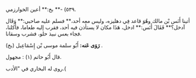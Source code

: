 ٥٣٩) -** بخ:** أعين الخوارزمي.

أتينا أَنَس بْن مالك وهُوَ قاعد فِي دهليزه، وليس معه أحد،** فسلم عليه صاحبي:** وَقَال آدخل؟** فَقَالَ أَنَس:** ادخل، هَذَا مكان لا يستأذن فيه أحد، فقرب إليه طعاما، فأكلنا، فجاء بعس نبيذ حلو، فشرب وسقانا.

**رَوَى عَنه:** أَبُو سلمة موسى بْن إِسْمَاعِيل (بخ) .

قال أَبُو حاتم (١) : مجهول.

روى له البخاري في "الأدب.(